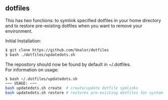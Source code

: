 ## dotfiles
This has two functions: to symlink specified dotfiles in your home directory and to restore pre-existing dotfiles when you want to remove your environment.

Initial Installation:
```bash
$ git clone https://github.com/Vealor/dotfiles
$ bash ./dotfiles/updatedots.sh
```

The repository should now be found by default in ~/.dotfiles.   
For information on usage:
```bash
$ bash ~/.dotfiles/updatedots.sh
~~~ USAGE: ~~~
bash updatedots.sh create  # create/update dotfile symlinks
bash updatedots.sh restore # restores pre-existing dotfiles for system
```
